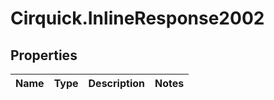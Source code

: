 # Cirquick.InlineResponse2002

## Properties
Name | Type | Description | Notes
------------ | ------------- | ------------- | -------------
